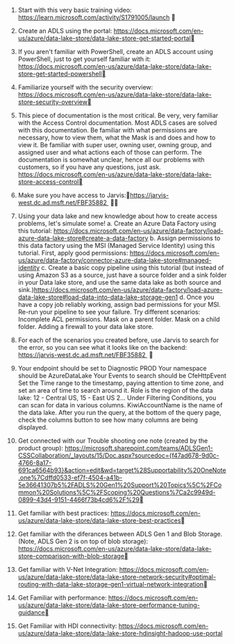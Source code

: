 1. Start with this very basic training video: https://learn.microsoft.com/activity/S1791005/launch 
	
2. Create an ADLS using the portal: https://docs.microsoft.com/en-us/azure/data-lake-store/data-lake-store-get-started-portal
	
3. If you aren't familiar with PowerShell, create an ADLS account using PowerShell, just to get yourself familiar with it: https://docs.microsoft.com/en-us/azure/data-lake-store/data-lake-store-get-started-powershell
	
4. Familiarize yourself with the security overview: https://docs.microsoft.com/en-us/azure/data-lake-store/data-lake-store-security-overview
	
5. This piece of documentation is the most critical. Be very, very familiar with the Access Control documentation. Most ADLS cases are solved with this documentation. Be familiar with what permissions are necessary, how to view them, what the Mask is and does and how to view it. Be familiar with super user, owning user, owning group, and assigned user and what actions each of those can perform. The documentation is somewhat unclear, hence all our problems with customers, so if you have any questions, just ask. https://docs.microsoft.com/en-us/azure/data-lake-store/data-lake-store-access-control
	
6. Make sure you have access to Jarvis:https://jarvis-west.dc.ad.msft.net/FBF35882  
	
7. Using your data lake and new knowledge about how to create access problems, let's simulate some!
a. Create an Azure Data Factory using this tutorial: https://docs.microsoft.com/en-us/azure/data-factory/load-azure-data-lake-store#create-a-data-factory
b. Assign permissions to this data factory using the MSI (Managed Service Identity) using this tutorial. First, apply good permissions: https://docs.microsoft.com/en-us/azure/data-factory/connector-azure-data-lake-store#managed-identity
c. Create a basic copy pipeline using this tutorial (but instead of using Amazon S3 as a source, just have a source folder and a sink folder in your Data lake store, and use the same data lake as both source and sink.)https://docs.microsoft.com/en-us/azure/data-factory/load-azure-data-lake-store#load-data-into-data-lake-storage-gen1
d. Once you have a copy job reliably working, assign bad permissions for your MSI. Re-run your pipeline to see your failure. Try different scenarios:
Incomplete ACL permissions.
Mask on a parent folder.
Mask on a child folder.
Adding a firewall to your data lake store.

8. For each of the scenarios you created before, use Jarvis to search for the error, so you can see what it looks like on the backend: https://jarvis-west.dc.ad.msft.net/FBF35882  

9. Your endpoint should be set to Diagnostic PROD
Your namespace should be AzureDataLake
Your Events to search should be CfeHttpEvent
Set the Time range to the timestamp, paying attention to time zone, and set an area of time to search around it.
Role is the region of the data lake: 12 - Central US, 15 - East US 2...
Under Filtering Conditions, you can scan for data in various columns. KiwiAccountName is the name of the data lake.
After you run the query, at the bottom of the query page, check the columns button to see how many columns are being displayed.

11. Get connected with our Trouble shooting one note (created by the product group): https://microsoft.sharepoint.com/teams/ADLSGen1-CSSCollaboration/_layouts/15/Doc.aspx?sourcedoc={f47ad678-9d0c-4766-8a17-691ca6564b93}&action=edit&wd=target%28Supportability%20OneNote.one%7Cdffd0533-ef7f-4504-a41b-5e36641307b5%2FADLS%20Gen1%20Support%20Topics%5C%2FCommon%20Solutions%5C%2FScoping%20Questions%7Ca2c9949d-0899-43d4-9151-4466f73b4cd6%2F%29
	
12. Get familiar with best practices: https://docs.microsoft.com/en-us/azure/data-lake-store/data-lake-store-best-practices
	
13. Get familiar with the diferances between ADLS Gen 1 and Blob Storage. (Note, ADLS Gen 2 is on top of blob storage): https://docs.microsoft.com/en-us/azure/data-lake-store/data-lake-store-comparison-with-blob-storage
	
14. Get familiar with V-Net Integration: https://docs.microsoft.com/en-us/azure/data-lake-store/data-lake-store-network-security#optimal-routing-with-data-lake-storage-gen1-virtual-network-integration
	
15. Get Familiar with performance: https://docs.microsoft.com/en-us/azure/data-lake-store/data-lake-store-performance-tuning-guidance
	
16. Get Familiar with HDI connectivity: https://docs.microsoft.com/en-us/azure/data-lake-store/data-lake-store-hdinsight-hadoop-use-portal
